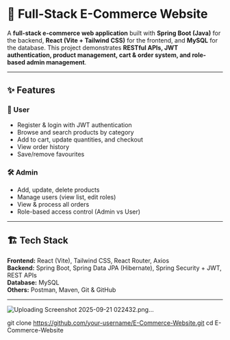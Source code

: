 # 🛒 Full-Stack E-Commerce Website

A **full-stack e-commerce web application** built with **Spring Boot (Java)** for the backend, **React (Vite + Tailwind CSS)** for the frontend, and **MySQL** for the database. This project demonstrates **RESTful APIs, JWT authentication, product management, cart & order system, and role-based admin management**.

---

## ✨ Features

### 👤 User
- Register & login with JWT authentication  
- Browse and search products by category  
- Add to cart, update quantities, and checkout  
- View order history  
- Save/remove favourites  

### 🛠 Admin
- Add, update, delete products  
- Manage users (view list, edit roles)  
- View & process all orders  
- Role-based access control (Admin vs User)  

---

## 🏗 Tech Stack

**Frontend:** React (Vite), Tailwind CSS, React Router, Axios  
**Backend:** Spring Boot, Spring Data JPA (Hibernate), Spring Security + JWT, REST APIs  
**Database:** MySQL  
**Others:** Postman, Maven, Git & GitHub  

---
![Uploading Screenshot 2025-09-21 022432.png…]()


git clone https://github.com/your-username/E-Commerce-Website.git
cd E-Commerce-Website
